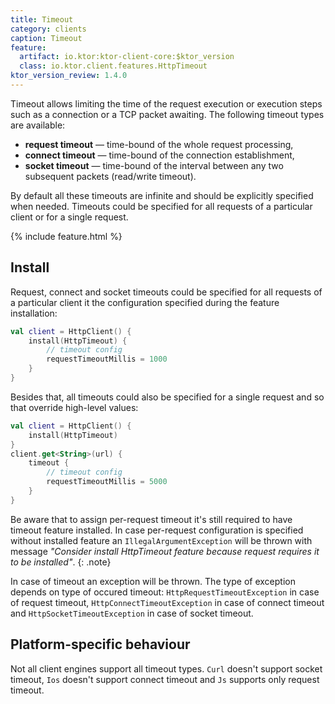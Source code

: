 ```yaml
---
title: Timeout
category: clients
caption: Timeout
feature:
  artifact: io.ktor:ktor-client-core:$ktor_version
  class: io.ktor.client.features.HttpTimeout
ktor_version_review: 1.4.0
---
```


Timeout allows limiting the time of the request execution or execution steps such as a connection or a TCP packet awaiting. The following timeout types are available:

* __request timeout__ — time-bound of the whole request processing,
* __connect timeout__ — time-bound of the connection establishment,
* __socket timeout__ — time-bound of the interval between any two subsequent packets (read/write timeout).

By default all these timeouts are infinite and should be explicitly specified when needed. Timeouts could be specified for all requests of a particular client or for a single request.

{% include feature.html %}

## Install

Request, connect and socket timeouts could be specified for all requests of a particular client it the configuration specified during the feature installation:

``` kotlin
val client = HttpClient() {
    install(HttpTimeout) {
        // timeout config
        requestTimeoutMillis = 1000
    }
}
```

Besides that, all timeouts could also be specified for a single request and so that override high-level values:

``` kotlin
val client = HttpClient() {
    install(HttpTimeout)
}
client.get<String>(url) {
    timeout {
        // timeout config
        requestTimeoutMillis = 5000
    }
}
```

Be aware that to assign per-request timeout it's still required to have timeout feature installed. In case per-request configuration is specified without installed feature an `IllegalArgumentException` will be thrown with message _"Consider install HttpTimeout feature because request requires it to be installed"_.
{: .note}

In case of timeout an exception will be thrown. The type of exception depends on type of occured timeout: `HttpRequestTimeoutException` in case of request timeout, `HttpConnectTimeoutException` in case of connect timeout and `HttpSocketTimeoutException` in case of socket timeout.

## Platform-specific behaviour

Not all client engines support all timeout types. `Curl` doesn't support socket timeout, `Ios` doesn't support connect timeout and `Js` supports only request timeout.